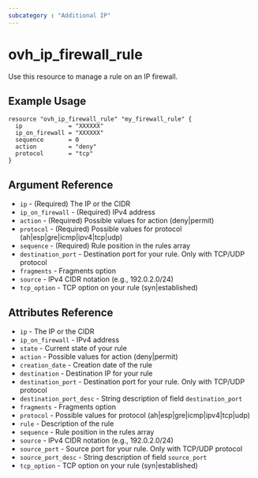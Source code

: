 ```yaml
---
subcategory : "Additional IP"
---
```


# ovh_ip_firewall_rule

Use this resource to manage a rule on an IP firewall.

## Example Usage

```hcl
resource "ovh_ip_firewall_rule" "my_firewall_rule" {
  ip             = "XXXXXX"
  ip_on_firewall = "XXXXXX"
  sequence       = 0
  action         = "deny"
  protocol       = "tcp"
}
```

## Argument Reference

* `ip` - (Required) The IP or the CIDR
* `ip_on_firewall` - (Required) IPv4 address
* `action` - (Required) Possible values for action (deny|permit)
* `protocol` - (Required) Possible values for protocol (ah|esp|gre|icmp|ipv4|tcp|udp)
* `sequence` - (Required) Rule position in the rules array
* `destination_port` - Destination port for your rule. Only with TCP/UDP protocol
* `fragments` - Fragments option
* `source` - IPv4 CIDR notation (e.g., 192.0.2.0/24)
* `tcp_option` - TCP option on your rule (syn|established)

## Attributes Reference

* `ip` - The IP or the CIDR
* `ip_on_firewall` - IPv4 address
* `state` - Current state of your rule
* `action` - Possible values for action (deny|permit)
* `creation_date` - Creation date of the rule
* `destination` - Destination IP for your rule
* `destination_port` - Destination port for your rule. Only with TCP/UDP protocol
* `destination_port_desc` - String description of field `destination_port`
* `fragments` - Fragments option
* `protocol` - Possible values for protocol (ah|esp|gre|icmp|ipv4|tcp|udp)
* `rule` - Description of the rule
* `sequence` - Rule position in the rules array
* `source` - IPv4 CIDR notation (e.g., 192.0.2.0/24)
* `source_port` - Source port for your rule. Only with TCP/UDP protocol
* `source_port_desc` - String description of field `source_port`
* `tcp_option` - TCP option on your rule (syn|established)
